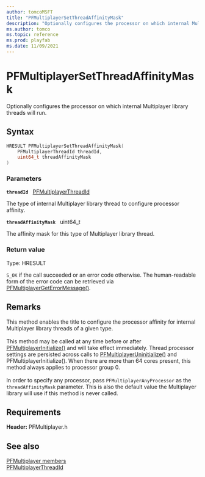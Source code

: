 ```yaml
---
author: tomcoMSFT
title: "PFMultiplayerSetThreadAffinityMask"
description: "Optionally configures the processor on which internal Multiplayer library threads will run."
ms.author: tomco
ms.topic: reference
ms.prod: playfab
ms.date: 11/09/2021
---
```


# PFMultiplayerSetThreadAffinityMask  

Optionally configures the processor on which internal Multiplayer library threads will run.  

## Syntax  
  
```cpp
HRESULT PFMultiplayerSetThreadAffinityMask(  
    PFMultiplayerThreadId threadId,  
    uint64_t threadAffinityMask  
)  
```  
  
### Parameters  
  
**`threadId`** &nbsp; [PFMultiplayerThreadId](../enums/pfmultiplayerthreadid.md)  
  
The type of internal Multiplayer library thread to configure processor affinity.  
  
**`threadAffinityMask`** &nbsp; uint64_t  
  
The affinity mask for this type of Multiplayer library thread.  
  
  
### Return value
Type: HRESULT
  
```S_OK``` if the call succeeded or an error code otherwise. The human-readable form of the error code can be retrieved via [PFMultiplayerGetErrorMessage()](pfmultiplayergeterrormessage.md).
  
## Remarks  
  
This method enables the title to configure the processor affinity for internal Multiplayer library threads of a given type. <br /><br /> This method may be called at any time before or after [PFMultiplayerInitialize()](pfmultiplayerinitialize.md) and will take effect immediately. Thread processor settings are persisted across calls to [PFMultiplayerUninitialize()](pfmultiplayeruninitialize.md) and PFMultiplayerInitialize(). When there are more than 64 cores present, this method always applies to processor group 0.   <br /><br /> In order to specify any processor, pass ```PFMultiplayerAnyProcessor``` as the `threadAffinityMask` parameter. This is also the default value the Multiplayer library will use if this method is never called.
  
## Requirements  
  
**Header:** PFMultiplayer.h
  
## See also  
[PFMultiplayer members](../pfmultiplayer_members.md)  
[PFMultiplayerThreadId](../enums/pfmultiplayerthreadid.md)
  
  
